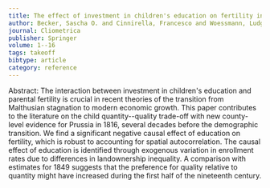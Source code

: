 ```yaml
---
title: The effect of investment in children's education on fertility in 1816 Prussia
author: Becker, Sascha O. and Cinnirella, Francesco and Woessmann, Ludger
journal: Cliometrica
publisher: Springer
volume: 1--16
tags: takeoff
bibtype: article
category: reference
---
```

Abstract: The interaction between investment in children's education and parental fertility is crucial in recent theories of the transition from Malthusian stagnation to modern economic growth. This paper contributes to the literature on the child quantity--quality trade-off with new county-level evidence for Prussia in 1816, several decades before the demographic transition. We find a significant negative causal effect of education on fertility, which is robust to accounting for spatial autocorrelation. The causal effect of education is identified through exogenous variation in enrollment rates due to differences in landownership inequality. A comparison with estimates for 1849 suggests that the preference for quality relative to quantity might have increased during the first half of the nineteenth century.

